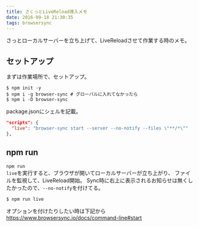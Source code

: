```yaml
---
title: さくっとLiveReload導入メモ
date: 2016-09-18 21:30:35
tags: browsersync
---
```


さっとローカルサーバーを立ち上げて、LiveReloadさせて作業する時のメモ。

## セットアップ
まずは作業場所で、セットアップ。

``` shell
$ npm init -y
$ npm i -g browser-sync # グローバルに入れてなかったら
$ npm i -D browser-sync
```

package.jsonにシェルを記載。

``` json package.json
"scripts": {
  "live": "browser-sync start --server --no-notify --files \"**/*\""
},
```

## npm run
<code>npm run live</code>を実行すると、ブラウザが開いてローカルサーバーが立ち上がり、
ファイルを監視して、LiveReload開始。
Sync時に右上に表示されるお知らせは無くしたかったので、<code>--no-notify</code>を付けてる。

``` shell
$ npm run live
```

オプションを付けたりしたい時は下記から
<a href="https://www.browsersync.io/docs/command-line#start">https://www.browsersync.io/docs/command-line#start</a>